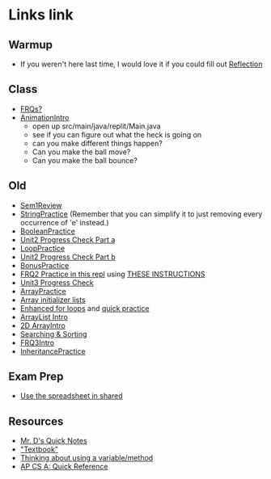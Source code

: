 # Links link


## Warmup
* If you weren't here last time, I would love it if you could fill out [Reflection](https://forms.gle/jp2ByZyfXeLpDwsJ9)

## Class
* [FRQs?](https://secure-media.collegeboard.org/apc/ap22-frq-computer-science-a.pdf)
* [AnimationIntro](https://replit.com/team/APCSA-Block5-2122/AnimationIntro)
    - open up src/main/java/replit/Main.java
    - see if you can figure out what the heck is going on
    - can you make different things happen?
    - Can you make the ball move?
    - Can you make the ball bounce?


## Old
* [Sem1Review](https://apclassroom.collegeboard.org/8/assessments/assignments/44393160/)
* [StringPractice](https://replit.com/team/APCSA-Block5-2122/StringPractice) (Remember that you can simplify it to just removing every occurrence of 'e' instead.)
* [BooleanPractice](https://replit.com/team/APCSA-Block5-2122/BooleanPractice)
* [Unit2 Progress Check Part a](https://apclassroom.collegeboard.org/8/assessments/assignments/36223091)
* [LoopPractice](https://replit.com/team/APCSA-Block5-2122/LoopPractice)
* [Unit2 Progress Check Part b](https://apclassroom.collegeboard.org/8/assessments/assignments/36223090/)
* [BonusPractice](https://apclassroom.collegeboard.org/8/assessments/assignments/44830207/)
* [FRQ2 Practice in this repl](https://replit.com/team/APCSA-Block5-2122/FRQ2-Practice) using [THESE INSTRUCTIONS](files/frq2.pdf)
* [Unit3 Progress Check](https://apclassroom.collegeboard.org/8/assessments/assignments/36223092/)
* [ArrayPractice](https://replit.com/team/APCSA-Block5-2122/ArrayPractice)
* [Array initializer lists](https://codehs.com/lms/assignment/60430564)
* [Enhanced for loops](https://codehs.com/lms/assignment/60430585) and [quick practice](https://codehs.com/lms/assignment/60430591)
* [ArrayList Intro](https://runestone.academy/assignments/doAssignment?assignment_id=103093)
* [2D ArrayIntro](https://runestone.academy/runestone/assignments/doAssignment?assignment_id=103412)
* [Searching & Sorting](https://runestone.academy/assignments/doAssignment?assignment_id=103350)
* [FRQ3Intro](https://runestone.academy/runestone/assignments/doAssignment?assignment_id=103430)
* [InheritancePractice](https://runestone.academy/runestone/assignments/doAssignment?assignment_id=103800)


## Exam Prep
* [Use the spreadsheet in shared](https://drive.google.com/drive/folders/1Mjjk9aMo4twE6UWEnXV9YLTr4X2uZvMW?usp=sharing)
## Resources
* [Mr. D's Quick Notes](https://replit.com/@APCSA-Block5-2122/Coursework01MrDsQuickNotes)
* ["Textbook"](https://runestone.academy/ns/books/published/VAPCSA22/index.html)
* [Thinking about using a variable/method](https://gist.github.com/mrDonoghue/a8624071c0c342dfcb394d7df59f2bef)
* [AP CS A: Quick Reference](https://apstudents.collegeboard.org/ap/pdf/ap-computer-science-a-java-quick-reference_0.pdf)

